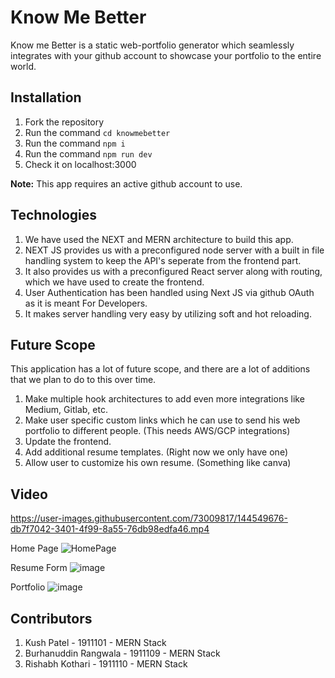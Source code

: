 # Know Me Better

Know me Better is a static web-portfolio generator which seamlessly integrates with your github account to showcase your portfolio to the entire world.

## Installation
1. Fork the repository
2. Run the command ``` cd knowmebetter ```
3. Run the command ``` npm i ```
4. Run the command ``` npm run dev ```
5. Check it on localhost:3000

**Note:** This app requires an active github account to use.

## Technologies
1) We have used the NEXT and MERN architecture to build this app.  
2) NEXT JS provides us with a preconfigured node server with a built in file handling system to keep the API's seperate from the frontend part.  
3) It also provides us with a preconfigured React server along with routing, which we have used to create the frontend.  
4) User Authentication has been handled using Next JS via github OAuth as it is meant For Developers.
5) It makes server handling very easy by utilizing soft and hot reloading.

## Future Scope
This application has a lot of future scope, and there are a lot of additions that we plan to do to this over time.
1. Make multiple hook architectures to add even more integrations like Medium, Gitlab, etc.
2. Make user specific custom links which he can use to send his web portfolio to different people. (This needs AWS/GCP integrations)
3. Update the frontend.
4. Add additional resume templates. (Right now we only have one)
5. Allow user to customize his own resume. (Something like canva)
## Video
https://user-images.githubusercontent.com/73009817/144549676-db7f7042-3401-4f99-8a55-76db98edfa46.mp4

Home Page
![HomePage](https://user-images.githubusercontent.com/59617133/144542683-cf29095a-f141-4847-ba0d-5d0630704885.jpg)

Resume Form
![image](https://user-images.githubusercontent.com/53450613/144542040-023a9f6b-2e16-405a-8019-83ad94772249.png)

Portfolio
![image](https://user-images.githubusercontent.com/53450613/144542531-99c1200d-a9b4-470f-89a9-85c278903332.png)


## Contributors
1. Kush Patel - 1911101 - MERN Stack
2. Burhanuddin Rangwala - 1911109 - MERN Stack
3. Rishabh Kothari - 1911110 - MERN Stack
